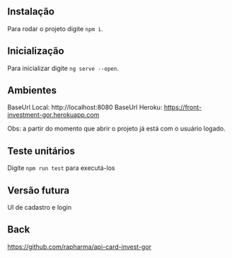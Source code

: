 ## Instalação

Para rodar o projeto digite `npm i`.

## Inicialização

Para inicializar digite `ng serve --open`.

## Ambientes

BaseUrl Local: http://localhost:8080
BaseUrl Heroku: https://front-investment-gor.herokuapp.com

Obs: a partir do momento que abrir o projeto já está com o usuário logado.

## Teste unitários

Digite `npm run test` para executá-los

## Versão futura

UI de cadastro e login

## Back

https://github.com/rapharma/api-card-invest-gor
